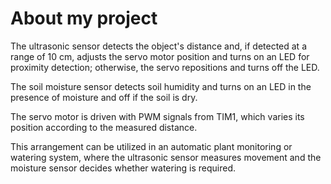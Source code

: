 # About my project
The ultrasonic sensor detects the object's distance and, if detected at a range of 10 cm, adjusts the servo motor position and turns on an LED for proximity detection; otherwise, the servo repositions and turns off the LED. <br> 

The soil moisture sensor detects soil humidity and turns on an LED in the presence of moisture and off if the soil is dry.<br> 

The servo motor is driven with PWM signals from TIM1, which varies its position according to the measured distance. <br>

This arrangement can be utilized in an automatic plant monitoring or watering system, where the ultrasonic sensor measures movement and the moisture sensor decides whether watering is required.
